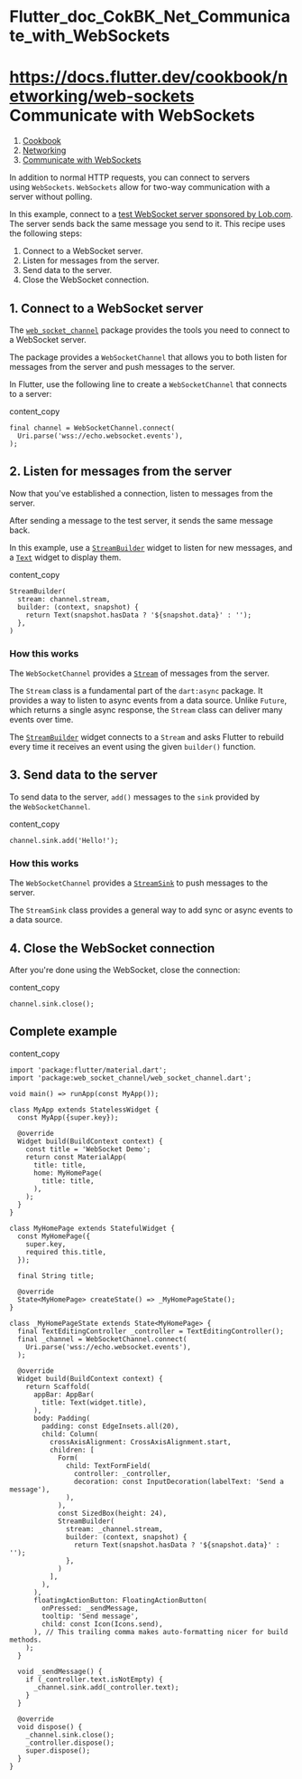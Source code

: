 # Flutter_doc_CokBK_Net_Communicate_with_WebSockets
 https://docs.flutter.dev/cookbook/networking/web-sockets
Communicate with WebSockets
===========================

1.  [Cookbook](https://docs.flutter.dev/cookbook)
2.  [Networking](https://docs.flutter.dev/cookbook/networking)
3.  [Communicate with WebSockets](https://docs.flutter.dev/cookbook/networking/web-sockets)

In addition to normal HTTP requests, you can connect to servers using `WebSockets`. `WebSockets` allow for two-way communication with a server without polling.

In this example, connect to a [test WebSocket server sponsored by Lob.com](https://www.lob.com/blog/websocket-org-is-down-here-is-an-alternative). The server sends back the same message you send to it. This recipe uses the following steps:

1.  Connect to a WebSocket server.
2.  Listen for messages from the server.
3.  Send data to the server.
4.  Close the WebSocket connection.

[](https://docs.flutter.dev/cookbook/networking/web-sockets#1-connect-to-a-websocket-server)1\. Connect to a WebSocket server
-----------------------------------------------------------------------------------------------------------------------------

The [`web_socket_channel`](https://pub.dev/packages/web_socket_channel) package provides the tools you need to connect to a WebSocket server.

The package provides a `WebSocketChannel` that allows you to both listen for messages from the server and push messages to the server.

In Flutter, use the following line to create a `WebSocketChannel` that connects to a server:

content_copy

```
final channel = WebSocketChannel.connect(
  Uri.parse('wss://echo.websocket.events'),
);
```

[](https://docs.flutter.dev/cookbook/networking/web-sockets#2-listen-for-messages-from-the-server)2\. Listen for messages from the server
-----------------------------------------------------------------------------------------------------------------------------------------

Now that you've established a connection, listen to messages from the server.

After sending a message to the test server, it sends the same message back.

In this example, use a [`StreamBuilder`](https://api.flutter.dev/flutter/widgets/StreamBuilder-class.html) widget to listen for new messages, and a [`Text`](https://api.flutter.dev/flutter/widgets/Text-class.html) widget to display them.

content_copy

```
StreamBuilder(
  stream: channel.stream,
  builder: (context, snapshot) {
    return Text(snapshot.hasData ? '${snapshot.data}' : '');
  },
)
```

### [](https://docs.flutter.dev/cookbook/networking/web-sockets#how-this-works)How this works

The `WebSocketChannel` provides a [`Stream`](https://api.flutter.dev/flutter/dart-async/Stream-class.html) of messages from the server.

The `Stream` class is a fundamental part of the `dart:async` package. It provides a way to listen to async events from a data source. Unlike `Future`, which returns a single async response, the `Stream` class can deliver many events over time.

The [`StreamBuilder`](https://api.flutter.dev/flutter/widgets/StreamBuilder-class.html) widget connects to a `Stream` and asks Flutter to rebuild every time it receives an event using the given `builder()` function.

[](https://docs.flutter.dev/cookbook/networking/web-sockets#3-send-data-to-the-server)3\. Send data to the server
-----------------------------------------------------------------------------------------------------------------

To send data to the server, `add()` messages to the `sink` provided by the `WebSocketChannel`.

content_copy

```
channel.sink.add('Hello!');
```

### [](https://docs.flutter.dev/cookbook/networking/web-sockets#how-this-works-1)How this works

The `WebSocketChannel` provides a [`StreamSink`](https://api.flutter.dev/flutter/dart-async/StreamSink-class.html) to push messages to the server.

The `StreamSink` class provides a general way to add sync or async events to a data source.

[](https://docs.flutter.dev/cookbook/networking/web-sockets#4-close-the-websocket-connection)4\. Close the WebSocket connection
-------------------------------------------------------------------------------------------------------------------------------

After you're done using the WebSocket, close the connection:

content_copy

```
channel.sink.close();
```

[](https://docs.flutter.dev/cookbook/networking/web-sockets#complete-example)Complete example
---------------------------------------------------------------------------------------------

content_copy

```
import 'package:flutter/material.dart';
import 'package:web_socket_channel/web_socket_channel.dart';

void main() => runApp(const MyApp());

class MyApp extends StatelessWidget {
  const MyApp({super.key});

  @override
  Widget build(BuildContext context) {
    const title = 'WebSocket Demo';
    return const MaterialApp(
      title: title,
      home: MyHomePage(
        title: title,
      ),
    );
  }
}

class MyHomePage extends StatefulWidget {
  const MyHomePage({
    super.key,
    required this.title,
  });

  final String title;

  @override
  State<MyHomePage> createState() => _MyHomePageState();
}

class _MyHomePageState extends State<MyHomePage> {
  final TextEditingController _controller = TextEditingController();
  final _channel = WebSocketChannel.connect(
    Uri.parse('wss://echo.websocket.events'),
  );

  @override
  Widget build(BuildContext context) {
    return Scaffold(
      appBar: AppBar(
        title: Text(widget.title),
      ),
      body: Padding(
        padding: const EdgeInsets.all(20),
        child: Column(
          crossAxisAlignment: CrossAxisAlignment.start,
          children: [
            Form(
              child: TextFormField(
                controller: _controller,
                decoration: const InputDecoration(labelText: 'Send a message'),
              ),
            ),
            const SizedBox(height: 24),
            StreamBuilder(
              stream: _channel.stream,
              builder: (context, snapshot) {
                return Text(snapshot.hasData ? '${snapshot.data}' : '');
              },
            )
          ],
        ),
      ),
      floatingActionButton: FloatingActionButton(
        onPressed: _sendMessage,
        tooltip: 'Send message',
        child: const Icon(Icons.send),
      ), // This trailing comma makes auto-formatting nicer for build methods.
    );
  }

  void _sendMessage() {
    if (_controller.text.isNotEmpty) {
      _channel.sink.add(_controller.text);
    }
  }

  @override
  void dispose() {
    _channel.sink.close();
    _controller.dispose();
    super.dispose();
  }
}
```
